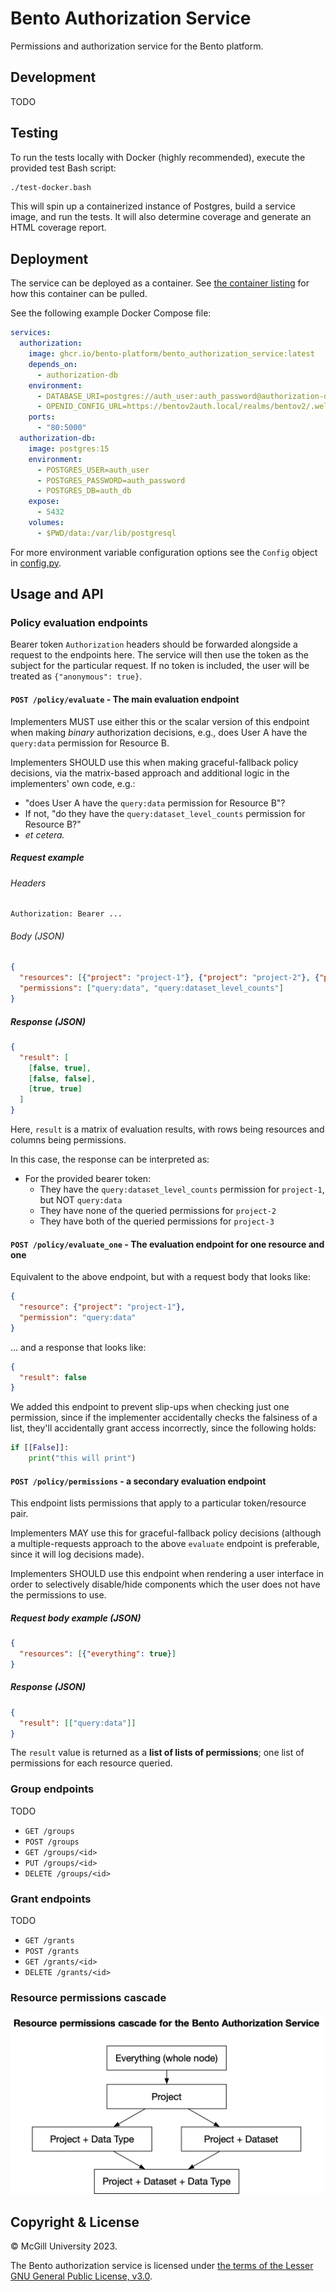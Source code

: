 # Bento Authorization Service

Permissions and authorization service for the Bento platform.




## Development

TODO




## Testing

To run the tests locally with Docker (highly recommended), execute the provided test Bash script:

```bash
./test-docker.bash
```

This will spin up a containerized instance of Postgres, build a service image, and run the tests.
It will also determine coverage and generate an HTML coverage report.




## Deployment

The service can be deployed as a container. See 
[the container listing](https://github.com/bento-platform/bento_authorization_service/pkgs/container/bento_authorization_service)
for how this container can be pulled.

See the following example Docker Compose file:

```yaml
services:
  authorization:
    image: ghcr.io/bento-platform/bento_authorization_service:latest
    depends_on:
      - authorization-db
    environment:
      - DATABASE_URI=postgres://auth_user:auth_password@authorization-db:5432/auth_db
      - OPENID_CONFIG_URL=https://bentov2auth.local/realms/bentov2/.well-known/openid-configuration
    ports:
      - "80:5000"
  authorization-db:
    image: postgres:15
    environment:
      - POSTGRES_USER=auth_user
      - POSTGRES_PASSWORD=auth_password
      - POSTGRES_DB=auth_db
    expose:
      - 5432
    volumes:
      - $PWD/data:/var/lib/postgresql
```

For more environment variable configuration options see the `Config` object in
[config.py](./bento_authorization_service/config.py).




## Usage and API

### Policy evaluation endpoints

Bearer token `Authorization` headers should be forwarded alongside a request to the endpoints here.
The service will then use the token as the subject for the particular request. If no token is included,
the user will be treated as `{"anonymous": true}`.

#### `POST /policy/evaluate` - The main evaluation endpoint

Implementers MUST use either this or the scalar version of this endpoint when making *binary* authorization decisions, 
e.g., does User A have the `query:data` permission for Resource B.

Implementers SHOULD use this when making graceful-fallback policy decisions, via the matrix-based approach and 
additional logic in the implementers' own code, e.g.:

* "does User A have the `query:data` permission for Resource B"? 
* If not, "do they have the `query:dataset_level_counts` permission for Resource B?"
* *et cetera.*

##### Request example

###### Headers

```
Authorization: Bearer ...
```

###### Body (JSON)

```json
{
  "resources": [{"project": "project-1"}, {"project": "project-2"}, {"project": "project-3"}],
  "permissions": ["query:data", "query:dataset_level_counts"]
}
```

##### Response (JSON)

```json
{
  "result": [
    [false, true],
    [false, false],
    [true, true]
  ]
}
```

Here, `result` is a matrix of evaluation results, with rows being resources and columns being permissions.

In this case, the response can be interpreted as:

* For the provided bearer token:
  * They have the `query:dataset_level_counts` permission for `project-1`, but NOT `query:data`
  * They have none of the queried permissions for `project-2`
  * They have both of the queried permissions for `project-3`


#### `POST /policy/evaluate_one` - The evaluation endpoint for one resource and one 

Equivalent to the above endpoint, but with a request body that looks like:

```json
{
  "resource": {"project": "project-1"},
  "permission": "query:data"
}
```

... and a response that looks like:

```json
{
  "result": false
}
```

We added this endpoint to prevent slip-ups when checking just one permission, since if the implementer accidentally
checks the falsiness of a list, they'll accidentally grant access incorrectly, since the following holds:

```python
if [[False]]:
    print("this will print")
```

    
#### `POST /policy/permissions` - a secondary evaluation endpoint

This endpoint lists permissions that apply to a particular token/resource pair.

Implementers MAY use this for graceful-fallback policy decisions (although a multiple-requests approach to the above
`evaluate` endpoint is preferable, since it will log decisions made).

Implementers SHOULD use this endpoint when rendering a user interface in order to selectively disable/hide components
which the user does not have the permissions to use.

##### Request body example (JSON)

```json
{
  "resources": [{"everything": true}]
}
```

##### Response (JSON)

```json
{
  "result": [["query:data"]]
}
```

The `result` value is returned as a **list of lists of permissions**; one list of permissions for each resource queried.


### Group endpoints

TODO

* `GET /groups`
* `POST /groups`
* `GET /groups/<id>`
* `PUT /groups/<id>`
* `DELETE /groups/<id>`


### Grant endpoints

TODO

* `GET /grants`
* `POST /grants`
* `GET /grants/<id>`
* `DELETE /grants/<id>`


### Resource permissions cascade

<img src="./docs/permissions_cascade.png" alt="Resource permissions cascade diagram" width="500" height="288" />



## Copyright &amp; License

&copy; McGill University 2023.

The Bento authorization service is licensed under 
[the terms of the Lesser GNU General Public License, v3.0](./LICENSE).
